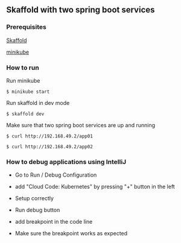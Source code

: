 ## Skaffold with two spring boot services

### Prerequisites

[Skaffold](https://skaffold.dev/)

[minikube](https://minikube.sigs.k8s.io/docs/)

### How to run

Run minikube

```
$ minikube start
```
Run skaffold in dev mode
```
$ skaffold dev
```

Make sure that two spring boot services are up and running

```
$ curl http://192.168.49.2/app01

$ curl http://192.168.49.2/app02
```

### How to debug applications using IntelliJ

- Go to Run / Debug Configuration
- add "Cloud Code: Kubernetes" by pressing "+" button in the left
- Setup correctly

- Run debug button
- add breakpoint in the code line

- Make sure the breakpoint works as expected

